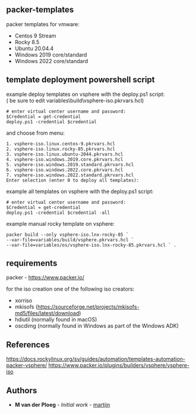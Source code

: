 ## packer-templates

packer templates for vmware:
- Centos 9 Stream
- Rocky 8.5
- Ubuntu 20.04.4
- Windows 2019 core/standard
- Windows 2022 core/standard

## template deployment powershell script

example deploy templates on vsphere with the deploy.ps1 script: <br>
( be sure to edit variables\build\vsphere-iso.pkrvars.hcl)
```hcl
# enter virtual center username and password:
$Credential = get-credential 
deploy.ps1 -credential $credential
```

and choose from menu:
```hcl
1. vsphere-iso.linux.centos-9.pkrvars.hcl
2. vsphere-iso.linux.rocky-85.pkrvars.hcl
3. vsphere-iso.linux.ubuntu-2044.pkrvars.hcl
4. vsphere-iso.windows.2019.core.pkrvars.hcl
5. vsphere-iso.windows.2019.standard.pkrvars.hcl
6. vsphere-iso.windows.2022.core.pkrvars.hcl
7. vsphere-iso.windows.2022.standard.pkrvars.hcl
Enter selection (enter 0 to deploy all templates):
```

example all templates on vsphere with the deploy.ps1 script:
```hcl
# enter virtual center username and password:
$Credential = get-credential 
deploy.ps1 -credential $credential -all
```

example manual rocky template on vsphere:
```hcl
packer build --only vsphere-iso.lnx-rocky-85 `
--var-file=variables/build/vsphere.pkrvars.hcl `
--var-file=variables/os/vsphere-iso.lnx-rocky-85.pkrvars.hcl ` .
```

## requirements
packer - https://www.packer.io/

for the iso creation one of the following iso creators:
- xorriso
- mkisofs (https://sourceforge.net/projects/mkisofs-md5/files/latest/download)
- hdiutil (normally found in macOS)
- oscdimg (normally found in Windows as part of the Windows ADK)

## References

https://docs.rockylinux.org/sv/guides/automation/templates-automation-packer-vsphere/
https://www.packer.io/plugins/builders/vsphere/vsphere-iso

## Authors

* **M van der Ploeg** - *Initial work* - [martijn](https://github.com/martijnvdp)
